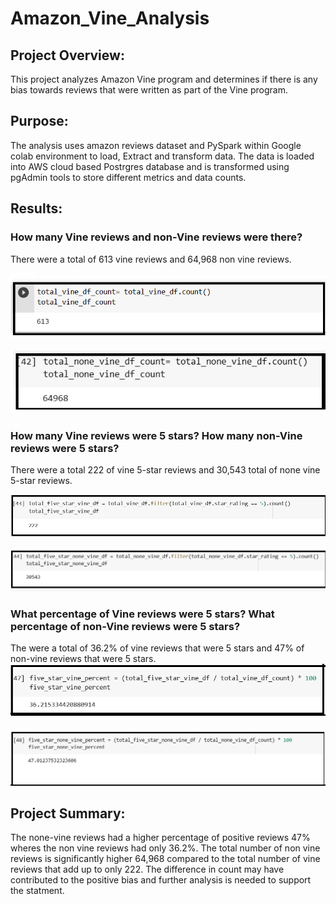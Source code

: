 # Amazon_Vine_Analysis

## Project Overview:
This project analyzes Amazon Vine program and determines if there is any bias towards reviews that were written as part of the Vine program. 



## Purpose:

The analysis uses amazon reviews dataset and PySpark within Google colab environment to load, Extract and transform data. The data is loaded into AWS cloud based Postrgres database
and is transformed using pgAdmin tools to store different metrics and data counts.



## Results: 

### How many Vine reviews and non-Vine reviews were there?

There were a total of 613 vine reviews and 64,968 non vine reviews.
<p align="center">
  <img src="https://github.com/mabulhassan/Amazon_Vine_Analysis/blob/main/total_vine_df_count.png">
</p>
<p align="center">
  <img src="https://github.com/mabulhassan/Amazon_Vine_Analysis/blob/main/total_none_vine_df_count.png">
</p>

### How many Vine reviews were 5 stars? How many non-Vine reviews were 5 stars?

There were a total 222 of vine 5-star reviews and 30,543 total of none vine 5-star reviews.
<p>
  <img src="https://github.com/mabulhassan/Amazon_Vine_Analysis/blob/main/total_five_star_vine_df.png">
</p>
<p align="center">
  <img src="https://github.com/mabulhassan/Amazon_Vine_Analysis/blob/main/total_five_star_none_vine_df.png">
</p>

### What percentage of Vine reviews were 5 stars? What percentage of non-Vine reviews were 5 stars?

The were a total of 36.2% of vine reviews that were 5 stars and 47% of non-vine reviews that were 5 stars.
  <img src="https://github.com/mabulhassan/Amazon_Vine_Analysis/blob/main/five_star_vine_percent.png">
</p>
<p align="center">
  <img src="https://github.com/mabulhassan/Amazon_Vine_Analysis/blob/main/five_star_none_vine_percent.png">
</p>



## Project Summary:
The none-vine reviews had a higher percentage of positive reviews 47% wheres the non vine reviews had only 36.2%. The total number of non vine reviews is significantly higher 64,968 compared to the total number of vine reviews that add up to only 222. The difference in count may have contributed to the positive bias and further analysis is needed to support the statment.
